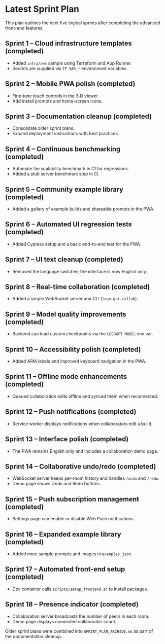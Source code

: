 # Latest Sprint Plan

This plan outlines the next five logical sprints after completing the advanced front-end features.

## Sprint 1 – Cloud infrastructure templates (completed)
* Added `infra/aws` sample using Terraform and App Runner.
* Secrets are supplied via `TF_VAR_*` environment variables.

## Sprint 2 – Mobile PWA polish (completed)
* Fine‑tune touch controls in the 3‑D viewer.
* Add install prompts and home-screen icons.

## Sprint 3 – Documentation cleanup (completed)
* Consolidate older sprint plans.
* Expand deployment instructions with best practices.

## Sprint 4 – Continuous benchmarking (completed)
* Automate the scalability benchmark in CI for regressions.
* Added a stub server benchmark step in CI.

## Sprint 5 – Community example library (completed)
* Added a gallery of example builds and shareable prompts in the PWA.

## Sprint 6 – Automated UI regression tests (completed)
* Added Cypress setup and a basic end-to-end test for the PWA.

## Sprint 7 – UI text cleanup (completed)
* Removed the language switcher; the interface is now English only.

## Sprint 8 – Real-time collaboration (completed)
* Added a simple WebSocket server and CLI (`lego-gpt-collab`).

## Sprint 9 – Model quality improvements (completed)
* Backend can load custom checkpoints via the `LEGOGPT_MODEL` env var.

## Sprint 10 – Accessibility polish (completed)
* Added ARIA labels and improved keyboard navigation in the PWA.

## Sprint 11 – Offline mode enhancements (completed)
* Queued collaboration edits offline and synced them when reconnected.

## Sprint 12 – Push notifications (completed)
* Service worker displays notifications when collaborators edit a build.

## Sprint 13 – Interface polish (completed)
* The PWA remains English only and includes a collaboration demo page.

## Sprint 14 – Collaborative undo/redo (completed)
* WebSocket server keeps per-room history and handles `/undo` and `/redo`.
* Demo page shows Undo and Redo buttons.

## Sprint 15 – Push subscription management (completed)
* Settings page can enable or disable Web Push notifications.

## Sprint 16 – Expanded example library (completed)
* Added more sample prompts and images in `examples.json`.

## Sprint 17 – Automated front-end setup (completed)
* Dev container calls `scripts/setup_frontend.sh` to install packages.

## Sprint 18 – Presence indicator (completed)
* Collaboration server broadcasts the number of peers in each room.
* Demo page displays connected collaborator count.

Older sprint plans were combined into `SPRINT_PLAN_ARCHIVE.md` as part of the
documentation cleanup.
